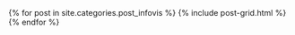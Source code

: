 
<div class="tiles">
{% for post in site.categories.post_infovis %}
  {% include post-grid.html %}
{% endfor %}
</div>